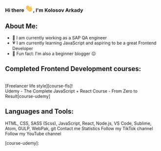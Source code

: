 ### Hi there <img src="https://github.com/Kady2020/Kady2020/blob/main/img/hi-there.gif" width="25px">, I'm Kolosov Arkady
## About Me:
- 💪 I am currently working as a SAP QA engineer
- 💗 I am currently learning JavaScript and aspiring to be a great Frontend Developer
- 👋 Fun fact: I'm also a beginner blogger :wink:
## Completed Frontend Development courses:
</br>
[Freelancer life style][course-fls]!
</br>
Udemy - The Complete JavaScript + React Course - From Zero to Result[course-udemy]

## Languages and Tools:
HTML, CSS, SASS (Scss), JavaScript, React, Node.js, VS Code, Sublime, Atom, GULP, WebPak, git
Contact me
Statistics
Follow my TikTok channel
Follow my YouTube channel

[course-fls]: https://github.com/Kady2020
[course-udemy]:
<!-- [![Header](Ссылка на изображение)](Ссылка на контент, изображение становится кликабельным) -->